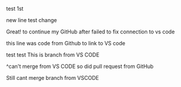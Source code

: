test 1st

new line test change

Great! to continue my GitHub after failed to fix connection to vs code


this line was code from Github to link to VS code



test test This is branch from VS CODE


^can't merge from VS CODE so did pull request from GitHub



Still cant merge branch from VSCODE


